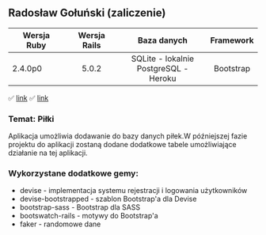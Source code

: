 ## Radosław Gołuński (zaliczenie)

| Wersja Ruby   | Wersja Rails  | Baza danych            | Framework |
| ------------- |:-------------:|:----------------------:|:---------:|
| 2.4.0p0       | 5.0.2         | SQLite - lokalnie<br />PostgreSQL - Heroku      | Bootstrap |

:white_check_mark: [link](https://nameless-hamlet-16520.herokuapp.com/)
:white_check_mark: [link](https://still-beach-46035.herokuapp.com)


### Temat: Piłki
Aplikacja umożliwia dodawanie do bazy danych piłek.W późniejszej fazie projektu do aplikacji zostaną
dodane dodatkowe tabele umożliwiające działanie na tej aplikacji.

### Wykorzystane dodatkowe gemy:
- devise - implementacja systemu rejestracji i logowania użytkowników
- devise-bootstrapped - szablon Bootstrap'a dla Devise
- bootstrap-sass - Bootstrap dla SASS
- bootswatch-rails - motywy do Bootstrap'a
- faker - randomowe dane

